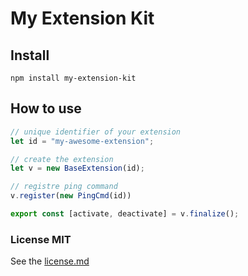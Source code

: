 # My Extension Kit

## Install

```cli
npm install my-extension-kit
```

## How to use

```ts
// unique identifier of your extension
let id = "my-awesome-extension";

// create the extension
let v = new BaseExtension(id);

// registre ping command 
v.register(new PingCmd(id))

export const [activate, deactivate] = v.finalize();
```

### License MIT

See the [license.md](https://github.com/tmslpm/my-extension-kit/license.md)
